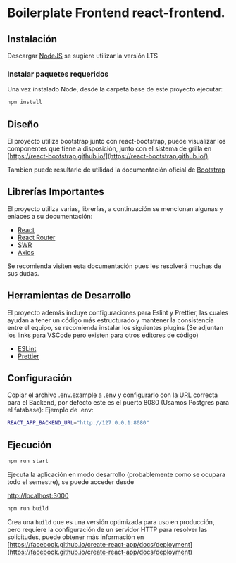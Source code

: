 # Boilerplate Frontend react-frontend.

## Instalación

Descargar [NodeJS](https://nodejs.org/es/) se sugiere utilizar la versión LTS

### Instalar paquetes requeridos
Una vez instalado Node, desde la carpeta base de este proyecto ejecutar:
```bash
npm install
```
## Diseño

El proyecto utiliza bootstrap junto con react-bootstrap, puede visualizar los componentes que tiene a disposición, junto con el sistema de grilla en [https://react-bootstrap.github.io/](https://react-bootstrap.github.io/)

Tambien puede resultarle de utilidad la documentación oficial de [Bootstrap](https://getbootstrap.com/)

## Librerías Importantes

El proyecto utiliza varias, librerías, a continuación se mencionan algunas y enlaces a su documentación:

- [React](https://reactjs.org/docs/getting-started.html)
- [React Router](https://reactrouter.com/web/guides/quick-start)
- [SWR](https://swr.vercel.app/)
- [Axios](https://axios-http.com/docs/intro)

Se recomienda visiten esta documentación pues les resolverá muchas de sus dudas.

## Herramientas de Desarrollo

El proyecto además incluye configuraciones para Eslint y Prettier, las cuales ayudan a tener un código más estructurado y mantener la consistencia entre el equipo, se recomienda instalar los siguientes plugins (Se adjuntan los links para VSCode pero existen para otros editores de código)

- [ESLint](https://marketplace.visualstudio.com/items?itemName=dbaeumer.vscode-eslint)
- [Prettier](https://marketplace.visualstudio.com/items?itemName=esbenp.prettier-vscode)

## Configuración

Copiar el archivo .env.example a .env y configurarlo con la URL correcta para el Backend, por defecto este es el puerto 8080
(Usamos Postgres para el fatabase):
Ejemplo de .env:
```bash
REACT_APP_BACKEND_URL="http://127.0.0.1:8080"
```
## Ejecución

```bash
npm run start
```

Ejecuta la aplicación en modo desarrollo (probablemente como se ocupara todo el semestre), se puede acceder desde

[http://localhost:3000](http://localhost:3000)


```bash
npm run build
```

Crea una `build` que es una versión optimizada para uso en producción, pero requiere la configuración de un servidor HTTP para resolver las solicitudes, puede obtener más información en [https://facebook.github.io/create-react-app/docs/deployment](https://facebook.github.io/create-react-app/docs/deployment)
